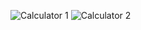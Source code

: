 ![Calculator 1](https://user-images.githubusercontent.com/99208262/195933566-fbc9f8cf-42d5-43a9-8aba-779e8585bb4b.png)
![Calculator 2](https://user-images.githubusercontent.com/99208262/195933572-01b5a322-fefe-4d17-83f5-b7b46ac6ad6e.png)
